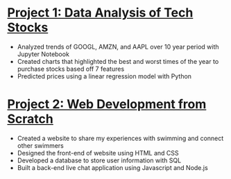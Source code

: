 # [Project 1: Data Analysis of Tech Stocks](https://github.com/swimkevin/swimkevin.github.io)
* Analyzed trends of GOOGL, AMZN, and AAPL over 10 year period with Jupyter Notebook
* Created charts that highlighted the best and worst times of the year to purchase stocks based off 7 features
* Predicted prices using a linear regression model with Python


# [Project 2: Web Development from Scratch](https://github.com/swimkevin/SwimChats)
* Created a website to share my experiences with swimming and connect other swimmers
* Designed the front-end of website using HTML and CSS
* Developed a database to store user information with SQL
* Built a back-end live chat application using Javascript and Node.js
